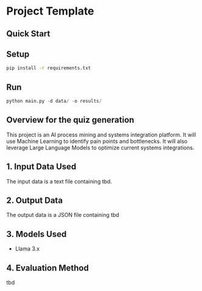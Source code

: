 # Project Template

## Quick Start

## Setup

```bash
pip install -r requirements.txt
```

## Run

```python
python main.py -d data/ -o results/
```

## Overview for the quiz generation

This project is an AI process mining and systems integration platform. It will use Machine Learning to identify pain points and bottlenecks. It will also leverage Large Language Models 
to optimize current systems integrations.

## 1. Input Data Used

The input data is a text file containing tbd.

## 2. Output Data

The output data is a JSON file containing tbd

## 3. Models Used

- Llama 3.x

## 4. Evaluation Method

tbd
